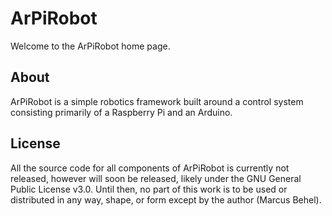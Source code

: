 # ArPiRobot
Welcome to the ArPiRobot home page.

## About
ArPiRobot is a simple robotics framework built around a control system consisting primarily of a Raspberry Pi and an Arduino.

## License
All the source code for all components of ArPiRobot is currently not released, however will soon be released, likely under the GNU General Public License v3.0. Until then, no part of this work is to be used or distributed in any way, shape, or form except by the author (Marcus Behel).
